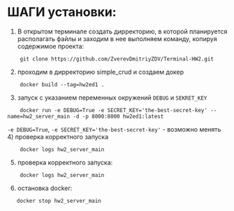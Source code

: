 # ШАГИ установки:

1) В открытом терминале создать дирректорию, в которой планируется располагать файлы и заходим в нее выполняем команду, копируя содержимое проекта:
```shell
    git clone https://github.com/ZverevDmitriyZDV/Terminal-HW2.git
```
2) проходим в дирректорию simple_crud и создаем докер 
```shell
    docker build --tag=hw2ed1 .
```
3) запуск c указанием переменных окружений `DEBUG` и `SEKRET_KEY`
```shell
    docker run -e DEBUG=True -e SECRET_KEY='the-best-secret-key' --name=hw2_server_main -d -p 8000:8000 hw2ed1:latest
```
`-e DEBUG=True`, `-e SECRET_KEY='the-best-secret-key'` - возможно менять
4) проверка корректного запуска
```shell
    docker logs hw2_server_main
```

5) проверка корректного запуска:
```shell
    docker logs hw2_server_main
```

6) остановка docker:
```shell
   docker stop hw2_server_main

```
       